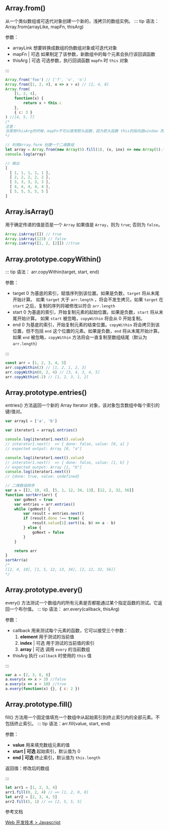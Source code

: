 ## Array.from()

从一个类似数组或可迭代对象创建一个新的，浅拷贝的数组实例。
::: tip
语法：Array.from(arrayLike, mapFn, thisArg)

参数：

-   arrayLink 想要转换成数组的伪数组对象或可迭代对象
-   mapFn | 可选 如果制定了该参数，新数组中的每个元素会执行该回调函数
-   thisArg | 可选 可选参数，执行回调函数 `mapFn` 时 `this` 对象

:::

```js
Array.from('foo') // ['f', 'o', 'o']
Array.from([1, 2, 4], x => x + x) // [2, 4, 8]
Array.from(
    [1, 2, 4],
    function(x) {
        return x + this.c
    },
    { c: 3 }
) //[4, 5, 7]
/* 
注意：
当使用thisArg的时候，mapFn不可以使用箭头函数，因为箭头函数 this的指向是window 而不是自身的this对象
*/
```
```js
// 利用Array.form 创建一个二维数组
let array = Array.from(new Array(5).fill(1), (x, inx) => new Array(5).fill(x + inx))
console.log(array)

// 输出
[
  [ 1, 1, 1, 1, 1 ],
  [ 2, 2, 2, 2, 2 ],
  [ 3, 3, 3, 3, 3 ],
  [ 4, 4, 4, 4, 4 ],
  [ 5, 5, 5, 5, 5 ]
]
```

## Array.isArray()

用于确定传递的值是否是一个 `Array` 如果值是 `Array`，则为 `true`; 否则为 `false`。

```js
Array.isArray([]) // true
Array.isArray(123) // false
Array.isArray([1, 2, [2]]) //true
```

## Array.prototype.copyWithin()

::: tip
语法：
arr.copyWithin(target, start, end)

参数：

-   target 0 为基底的索引，赋值序列到该位置。如果是负数，`target` 将从末尾开始计算。
    如果 `target` 大于 `arr.length` ，将会不发生拷贝。如果 `target` 在 `start` 之后，复制的序列将被修改以符合 `arr.length`
-   start 0 为基底的索引，开始复制元素的起始位置。如果是负数，`start` 将从末尾开始计算。
    如果 `start` 被忽略，`copyWithin` 将会从 0 开始复制。
-   end 0 为基底的索引，开始复制元素的结束位置。`copyWithin` 将会拷贝到该位置，但不包括 `end` 这个位置的元素。如果是负数，`end` 将从末尾开始计算。
    如果 `end` 被忽略，`copyWithin` 方法将会一直复制至数组结尾（默认为 `arr.length`）

:::

```js
const arr = [1, 2, 3, 4, 5]
arr.copyWithin(2) // [1, 2, 1, 2, 3]
arr.copyWithin(0, 2, 4) // [3, 4, 3, 4, 5]
arr.copyWithin(-2) // [1, 2, 3, 1, 2]
```

## Array.prototype.entries()

entries() 方法返回一个新的 Array Iterator 对象，该对象包含数组中每个索引的键/值对。

```js
var array1 = ['a', 'b']

var iterator1 = array1.entries()

console.log(iterator1.next().value)
// interator1.next()  => { done: false, value: [0, a] }
// expected output: Array [0, "a"]

console.log(iterator1.next().value)
// interator1.next()  => { done: false, value: [1, b] }
// expected output: Array [1, "b"]
console.log(iterator1.next())
// {done: true, value: undefined}

// 二维数组排序
var a = [[2, 10, 4], [5, 1, 12, 34, 13], [12, 2, 32, 56]]
function sortArr(arr) {
    var goNext = true
    var entries = arr.entries()
    while (goNext) {
        var result = entries.next()
        if (result.done !== true) {
            result.value[1].sort((a, b) => a - b)
        } else {
            goNext = false
        }
    }

    return arr
}
sortArr(a)
/* 
[[2, 4, 10], [1, 5, 12, 13, 34], [2, 12, 32, 56]]
*/
```

## Array.prototype.every()

every() 方法测试一个数组内的所有元素是否都能通过某个指定函数的测试。它返回一个布尔值。
::: tip
语法：
arr.every(callback, thisArg)

参数：

-   callback 用来测试每个元素的函数，它可以接受三个参数：
    1. **element** 用于测试的当前值
    2. **index** | 可选 用于测试的当前值的索引
    3. **array** | 可选 调用 `every` 的当前数组
-   thisArg 执行 `callback` 时使用的 `this` 值

:::

```js
var a = [2, 3, 6, 8]
a.every(x => x > 3) //false
a.every(x => x < 10) //true
a.every(function(x) {}, { c: 2 })
```

## Array.prototype.fill()

fill() 方法用一个固定值填充一个数组中从起始索引到终止索引内的全部元素。不包括终止索引。
::: tip
语法：arr.fill(value, start, end)

参数：

-   **value** 用来填充数组元素的值
-   **start | 可选** 起始索引，默认值为 0
-   **end | 可选** 终止索引，默认值为 `this.length`

返回值：修改后的数组

:::

```js
let arr1 = [1, 2, 3, 4]
arr1.fill(0, 2, 4) // => [1, 2, 0, 0]
let arr2 = [2, 3, 4, 5]
arr2.fill(5, 1) // => [2, 5, 5, 5]
```

参考文档

[Web 开发技术 > Javascript](https://developer.mozilla.org/zh-CN/docs/Web/JavaScript)
